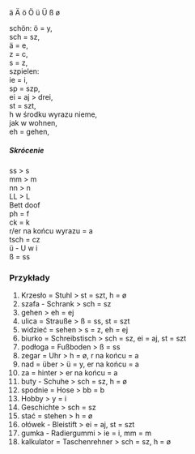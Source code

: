 ä
Ä
ö
Ö
ü
Ü
ß
ø

schön:
ö = y,  
sch = sz,  
ä = e,  
z = c,  
s = z,  
szpielen:  
ie = i,   
sp = szp,  
ei = aj > drei,  
st = szt,  
h w środku wyrazu nieme,  
jak w wohnen,  
eh = gehen,  
##### Skrócenie
ss > s  
mm > m  
nn > n  
LL > L  
Bett doof  
ph = f  
ck = k  
r/er na końcu wyrazu = a  
tsch = cz  
ü - U w i  
ß = ss  
### Przykłady
1) Krzesło = Stuhl > st = szt, h = ø
2) szafa - Schrank > sch = sz
3) gehen > eh = ej
4) ulica = Strauße > ß = ss, st = szt
5) widzieć = sehen > s = z, eh = ej
6) biurko = Schreibstisch > sch = sz, ei = aj, st = szt
7) podłoga = Fußboden > ß = ss
8) zegar = Uhr > h = ø, r na końcu = a
9) nad = über > ü = y, er na końcu = a
10) za = hinter > er na końcu = a
11) buty - Schuhe > sch = sz, h = ø
12) spodnie = Hose > bb = b
13) Hobby > y = i
14) Geschichte > sch = sz
15) stać = stehen > h = ø
16) ołówek - Bleistift > ei = aj, st = szt
17) gumka - Radiergummi > ie = i, mm = m
18) kalkulator = Taschenrehner > sch = sz, h = ø

